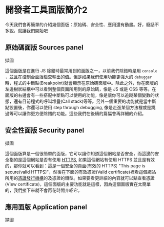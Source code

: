 
# 開發者工具面版簡介2

今天我們會再簡單的介紹幾個面版：原始碼、安全性、應用還有動畫。好，廢話不多說，就讓我們開始吧

## 原始碼面版 Sources panel
擷圖

這個面版是在進行 JS 除錯時最常用到的面版之一，以前我們除錯時是用 `console` ，並且在控制台面版檢查輸出的值。但是如果我們使用功能更強大的 `debugger` 時，程式的中斷點(Breakpoint)就會顯示在原始碼面版中。除此之外，你在面版的左邊樹狀結構中可以看到整個頁面所用到的原始碼，像是 JS 或是 CSS 等等。在面版的右邊會有一些搭配中斷點可以使用的功能，像是讓你可以追蹤某個變數的狀態，還有目前程式的呼叫堆疊(Call stack)等等。另外一個重要的功能就是當中斷點設置後，你還可以使用 step through debugging, 像是走進某個方法裡或是跳過等可以讓你更方便除錯的功能。這些我們在後續的篇幅會再詳細的介紹。

## 安全性面版 Security panel
擷圖

這個面版算是一個很簡單的面版，它可以讓你知道這個網站是否安全，而這邊的安全指的是這個網站是否有使用 [HTTPS](https://zh.wikipedia.org/wiki/%E8%B6%85%E6%96%87%E6%9C%AC%E4%BC%A0%E8%BE%93%E5%AE%89%E5%85%A8%E5%8D%8F%E8%AE%AE), 如果這個網站有使用 HTTPS 並且是有效的，那你就可以看到：這是一個安全的頁面(有效的 HTTPS) "This page is secure(valid HTTPS)"，然後在下面的有效憑證(Valid certificate)裡看這個網站所用的[憑證發行機構](https://zh.wikipedia.org/wiki/%E6%95%B0%E5%AD%97%E8%AF%81%E4%B9%A6%E8%AE%A4%E8%AF%81%E6%9C%BA%E6%9E%84)的及憑證的類型。如果要看更詳細的內容就可以點查看憑證(View certificate)，這個面版的主要功能就是這樣，因為這個面版實在太簡單的，我們接下來就不會再花時間介紹它。


## 應用面版 Application panel
擷圖




